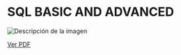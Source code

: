 # SQL BASIC AND ADVANCED
![Descripción de la imagen](/sql_basic_and_advanced/imagen_portada_sql.png)


[Ver PDF](https://drive.google.com/uc?export=view&id=15DSR0kBJDQ6yhKJvgTu_x4xXQx8_3MW0)
